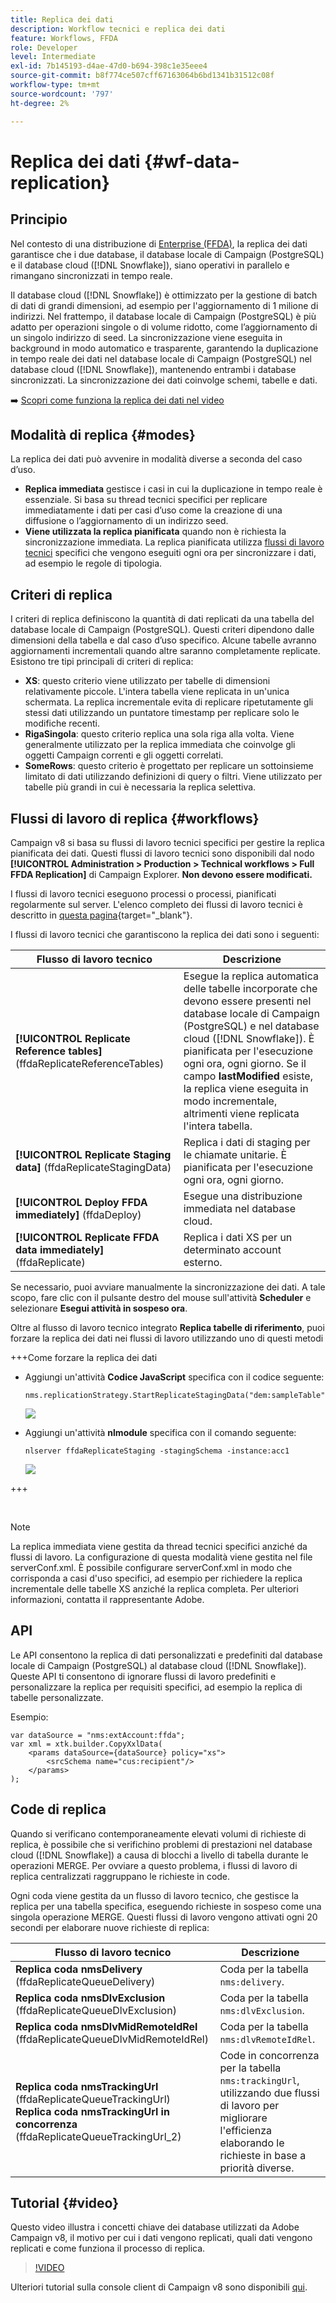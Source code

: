 ```yaml
---
title: Replica dei dati
description: Workflow tecnici e replica dei dati
feature: Workflows, FFDA
role: Developer
level: Intermediate
exl-id: 7b145193-d4ae-47d0-b694-398c1e35eee4
source-git-commit: b8f774ce507cff67163064b6bd1341b31512c08f
workflow-type: tm+mt
source-wordcount: '797'
ht-degree: 2%

---
```



# Replica dei dati {#wf-data-replication}

## Principio

Nel contesto di una distribuzione di [Enterprise (FFDA)](enterprise-deployment.md), la replica dei dati garantisce che i due database, il database locale di Campaign (PostgreSQL) e il database cloud ([!DNL Snowflake]), siano operativi in parallelo e rimangano sincronizzati in tempo reale.

Il database cloud ([!DNL Snowflake]) è ottimizzato per la gestione di batch di dati di grandi dimensioni, ad esempio per l&#39;aggiornamento di 1 milione di indirizzi. Nel frattempo, il database locale di Campaign (PostgreSQL) è più adatto per operazioni singole o di volume ridotto, come l’aggiornamento di un singolo indirizzo di seed. La sincronizzazione viene eseguita in background in modo automatico e trasparente, garantendo la duplicazione in tempo reale dei dati nel database locale di Campaign (PostgreSQL) nel database cloud ([!DNL Snowflake]), mantenendo entrambi i database sincronizzati. La sincronizzazione dei dati coinvolge schemi, tabelle e dati.

➡️ [Scopri come funziona la replica dei dati nel video](#video)

## Modalità di replica {#modes}

La replica dei dati può avvenire in modalità diverse a seconda del caso d’uso.

* **Replica immediata** gestisce i casi in cui la duplicazione in tempo reale è essenziale. Si basa su thread tecnici specifici per replicare immediatamente i dati per casi d’uso come la creazione di una diffusione o l’aggiornamento di un indirizzo seed.
* **Viene utilizzata la replica pianificata** quando non è richiesta la sincronizzazione immediata. La replica pianificata utilizza [flussi di lavoro tecnici](#workflows) specifici che vengono eseguiti ogni ora per sincronizzare i dati, ad esempio le regole di tipologia.

## Criteri di replica

I criteri di replica definiscono la quantità di dati replicati da una tabella del database locale di Campaign (PostgreSQL). Questi criteri dipendono dalle dimensioni della tabella e dal caso d’uso specifico. Alcune tabelle avranno aggiornamenti incrementali quando altre saranno completamente replicate. Esistono tre tipi principali di criteri di replica:

* **XS**: questo criterio viene utilizzato per tabelle di dimensioni relativamente piccole. L&#39;intera tabella viene replicata in un&#39;unica schermata. La replica incrementale evita di replicare ripetutamente gli stessi dati utilizzando un puntatore timestamp per replicare solo le modifiche recenti.
* **RigaSingola**: questo criterio replica una sola riga alla volta. Viene generalmente utilizzato per la replica immediata che coinvolge gli oggetti Campaign correnti e gli oggetti correlati.
* **SomeRows**: questo criterio è progettato per replicare un sottoinsieme limitato di dati utilizzando definizioni di query o filtri. Viene utilizzato per tabelle più grandi in cui è necessaria la replica selettiva.

## Flussi di lavoro di replica {#workflows}

Campaign v8 si basa su flussi di lavoro tecnici specifici per gestire la replica pianificata dei dati. Questi flussi di lavoro tecnici sono disponibili dal nodo **[!UICONTROL Administration > Production > Technical workflows > Full FFDA Replication]** di Campaign Explorer. **Non devono essere modificati.**

I flussi di lavoro tecnici eseguono processi o processi, pianificati regolarmente sul server. L&#39;elenco completo dei flussi di lavoro tecnici è descritto in [questa pagina](https://experienceleague.adobe.com/docs/campaign/automation/workflows/introduction/wf-type/technical-workflows.html?lang=it){target="_blank"}.

I flussi di lavoro tecnici che garantiscono la replica dei dati sono i seguenti:

| Flusso di lavoro tecnico | Descrizione |
|------|-----------|
| **[!UICONTROL Replicate Reference tables]** (ffdaReplicateReferenceTables) | Esegue la replica automatica delle tabelle incorporate che devono essere presenti nel database locale di Campaign (PostgreSQL) e nel database cloud ([!DNL Snowflake]). È pianificata per l&#39;esecuzione ogni ora, ogni giorno. Se il campo **lastModified** esiste, la replica viene eseguita in modo incrementale, altrimenti viene replicata l&#39;intera tabella. |
| **[!UICONTROL Replicate Staging data]** (ffdaReplicateStagingData) | Replica i dati di staging per le chiamate unitarie. È pianificata per l&#39;esecuzione ogni ora, ogni giorno. |
| **[!UICONTROL Deploy FFDA immediately]** (ffdaDeploy) | Esegue una distribuzione immediata nel database cloud. |
| **[!UICONTROL Replicate FFDA data immediately]** (ffdaReplicate) | Replica i dati XS per un determinato account esterno. |

Se necessario, puoi avviare manualmente la sincronizzazione dei dati. A tale scopo, fare clic con il pulsante destro del mouse sull&#39;attività **Scheduler** e selezionare **Esegui attività in sospeso ora**.

Oltre al flusso di lavoro tecnico integrato **Replica tabelle di riferimento**, puoi forzare la replica dei dati nei flussi di lavoro utilizzando uno di questi metodi

+++Come forzare la replica dei dati

* Aggiungi un&#39;attività **Codice JavaScript** specifica con il codice seguente:

  ```
  nms.replicationStrategy.StartReplicateStagingData("dem:sampleTable")
  ```

  ![](assets/jscode.png)

* Aggiungi un&#39;attività **nlmodule** specifica con il comando seguente:

  ```
  nlserver ffdaReplicateStaging -stagingSchema -instance:acc1
  ```

  ![](assets/nlmodule.png)

+++

<br/>

>[!NOTE]
>
>La replica immediata viene gestita da thread tecnici specifici anziché da flussi di lavoro. La configurazione di questa modalità viene gestita nel file serverConf.xml. È possibile configurare serverConf.xml in modo che corrisponda a casi d&#39;uso specifici, ad esempio per richiedere la replica incrementale delle tabelle XS anziché la replica completa. Per ulteriori informazioni, contatta il rappresentante Adobe.

## API

Le API consentono la replica di dati personalizzati e predefiniti dal database locale di Campaign (PostgreSQL) al database cloud ([!DNL Snowflake]). Queste API ti consentono di ignorare flussi di lavoro predefiniti e personalizzare la replica per requisiti specifici, ad esempio la replica di tabelle personalizzate.

Esempio:

```
var dataSource = "nms:extAccount:ffda";
var xml = xtk.builder.CopyXxlData(
    <params dataSource={dataSource} policy="xs">
        <srcSchema name="cus:recipient"/>
    </params>
);
```

## Code di replica

Quando si verificano contemporaneamente elevati volumi di richieste di replica, è possibile che si verifichino problemi di prestazioni nel database cloud ([!DNL Snowflake]) a causa di blocchi a livello di tabella durante le operazioni MERGE. Per ovviare a questo problema, i flussi di lavoro di replica centralizzati raggruppano le richieste in code.

Ogni coda viene gestita da un flusso di lavoro tecnico, che gestisce la replica per una tabella specifica, eseguendo richieste in sospeso come una singola operazione MERGE. Questi flussi di lavoro vengono attivati ogni 20 secondi per elaborare nuove richieste di replica:

| Flusso di lavoro tecnico | Descrizione |
|------|-----------|
| **Replica coda nmsDelivery** (ffdaReplicateQueueDelivery) | Coda per la tabella `nms:delivery`. |
| **Replica coda nmsDlvExclusion** (ffdaReplicateQueueDlvExclusion) | Coda per la tabella `nms:dlvExclusion`. |
| **Replica coda nmsDlvMidRemoteIdRel** (ffdaReplicateQueueDlvMidRemoteIdRel) | Coda per la tabella `nms:dlvRemoteIdRel`. |
| **Replica coda nmsTrackingUrl** (ffdaReplicateQueueTrackingUrl)<br/>**Replica coda nmsTrackingUrl in concorrenza** (ffdaReplicateQueueTrackingUrl_2) | Code in concorrenza per la tabella `nms:trackingUrl`, utilizzando due flussi di lavoro per migliorare l&#39;efficienza elaborando le richieste in base a priorità diverse. |

## Tutorial {#video}

Questo video illustra i concetti chiave dei database utilizzati da Adobe Campaign v8, il motivo per cui i dati vengono replicati, quali dati vengono replicati e come funziona il processo di replica.

>[!VIDEO](https://video.tv.adobe.com/v/3416866?quality=12&captions=ita)

Ulteriori tutorial sulla console client di Campaign v8 sono disponibili [qui](https://experienceleague.adobe.com/it/docs/campaign-learn/tutorials/overview).
